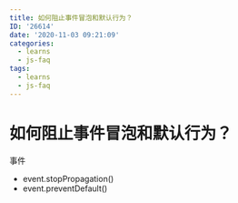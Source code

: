 ```yaml
---
title: 如何阻止事件冒泡和默认行为？
ID: '26614'
date: '2020-11-03 09:21:09'
categories:
  - learns
  - js-faq
tags:
  - learns
  - js-faq
---
```


# 如何阻止事件冒泡和默认行为？

事件

- event.stopPropagation()
- event.preventDefault()
